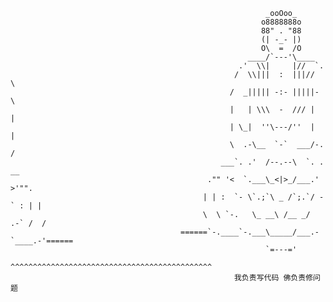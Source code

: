 <!--

![敲代码gif](https://inews.gtimg.com/newsapp_match/0/9900616016/0)

![HuangDayu github stats](https://github-readme-stats.vercel.app/api?username=huangdayu&count_private=true&show_icons=true)![Top Langs](https://github-readme-stats.vercel.app/api/top-langs/?username=huangdayu&layout=compact)

-->

```shell
                                                         _ooOoo_
                                                        o8888888o
                                                        88" . "88
                                                        (| -_- |)
                                                        O\  =  /O
                                                     ____/`---'\____
                                                   .'  \\|     |//  `.
                                                  /  \\|||  :  |||//  \
                                                 /  _||||| -:- |||||-  \
                                                 |   | \\\  -  /// |   |
                                                 | \_|  ''\---/''  |   |
                                                 \  .-\__  `-`  ___/-. /
                                               ___`. .'  /--.--\  `. . __
                                            ."" '<  `.___\_<|>_/___.'  >'"".
                                           | | :  `- \`.;`\ _ /`;.`/ - ` : | |
                                           \  \ `-.   \_ __\ /__ _/   .-` /  /
                                      ======`-.____`-.___\_____/___.-`____.-'======
                                                         `=---='
                                      ^^^^^^^^^^^^^^^^^^^^^^^^^^^^^^^^^^^^^^^^^^^^^
                                                  我负责写代码 佛负责修问题
```
